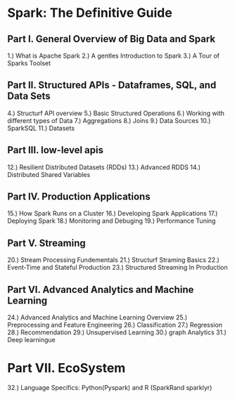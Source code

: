 # Spark: The Definitive Guide

##  Part I. General  Overview of Big Data and Spark
1.) What is Apache Spark
2.) A gentles Introduction to Spark
3.) A Tour of Sparks Toolset
## Part II. Structured APIs - Dataframes, SQL, and Data Sets 
4.) Structurf API overview
5.) Basic Structured Operations
6.) Working with different types of Data
7.) Aggregations
8.) Joins
9.)  Data Sources
10.) SparkSQL
11.) Datasets
## Part III. low-level apis
12.) Resilient Distributed Datasets (RDDs)
13.) Advanced RDDS
14.) Distributed Shared Variables
## Part IV. Production Applications
15.) How Spark Runs on a Cluster
16.) Developing Spark Applications
17.) Deploying Spark
18.) Monitoring and Debuging
19.) Performance Tuning
## Part V. Streaming
20.) Stream Processing Fundementals
21.) Structurf Straming Basics
22.) Event-Time and Stateful Production
23.) Structured Streaming In Production
## Part VI. Advanced Analytics and Machine Learning
24.) Advanced Analytics and Machine Learning Overview
25.) Preprocessing and Feature Engineering
26.) Classification
27.) Regression
28.) Recommendation
29.) Unsupervised Learning 
30.) graph Analytics
31.) Deep learningue
# Part VII. EcoSystem
32.) Language Specifics: Python(Pyspark) and R (SparkRand sparklyr)
